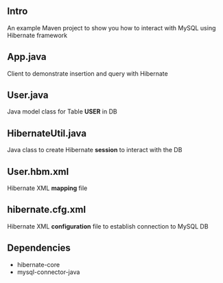 ## Intro

An example Maven project to show you how to interact with MySQL using Hibernate framework

## App.java

Client to demonstrate insertion and query with Hibernate

## User.java

Java model class for Table **USER** in DB

## HibernateUtil.java

Java class to create Hibernate **session** to interact with the DB

## User.hbm.xml

Hibernate XML **mapping** file

## hibernate.cfg.xml

Hibernate XML **configuration** file to establish connection to MySQL DB

## Dependencies

- hibernate-core
- mysql-connector-java
